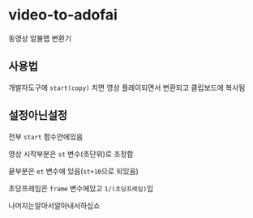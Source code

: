 # video-to-adofai

동영상 얼불맵 변환기


## 사용법

개발자도구에 `start(copy)` 치면 영상 플레이되면서 변환되고 클립보드에 복사됨

## 설정아닌설정

전부 `start` 함수안에있음

영상 시작부분은 `st` 변수(초단위)로 조정함

끝부분은 `et` 변수에 있음(`st+10`으로 되있음)

초당프레임은 `frame` 변수에있고 `1/(초당프레임)`임

나머지는알아서알아내서하십쇼
